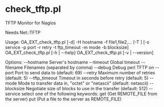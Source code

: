 # check_tftp.pl
TFTP Monitor for Nagios

Needs Net::TFTP

   Usage:
   OA_EXT_check_tftp.pl [-d] -H hostname -f file1,file2,... [-T <timeout>]
   [-s service -p port -r retry -t ftp_timeout -m mode -b blocksize]
   OA_EXT_check_tftp.pl [-h | --help]
   OA_EXT_check_tftp.pl [-v | --version]

   Options:
        --hostname
           Server's hostname
        --timeout
           Global timeout
        --filename
           Filenames (separated by comma)
        --debug
           Debug perl TFTP on
        --port
           Port to send data to (default: 69)
        --retry
           Maximum number of retries (default: 5)
        --tftp_timeout
           Timeout in seconds before retry (default: 5)
        --mode
           Mode to transfer data in, "octet" or "netascii" (default: netascii)
        --blocksize
           Negotiate size of blocks to use in the transfer (default: 512)
        --service
           select one of the following keywords:
           get  (Get REMOTE_FILE from the server)
           put  (Put a file to the server as REMOTE_FILE)
